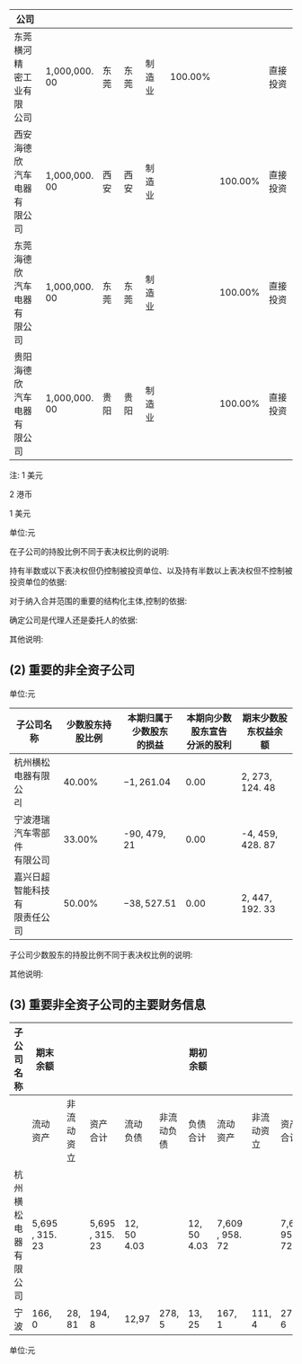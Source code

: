 | 公司                    |                  |    |    |     |         |         |      |
|-----------------------|------------------|----|----|-----|---------|---------|------|
| 东莞横河精<br>密工业有限<br>公司  | 1,000,000.<br>00 | 东莞 | 东莞 | 制造业 | 100.00% |         | 直接投资 |
| 西安海德欣<br>汽车电器有<br>限公司 | 1,000,000.<br>00 | 西安 | 西安 | 制造业 |         | 100.00% | 直接投资 |
| 东莞海德欣<br>汽车电器有<br>限公司 | 1,000,000.<br>00 | 东莞 | 东莞 | 制造业 |         | 100.00% | 直接投资 |
| 贵阳海德欣<br>汽车电器有<br>限公司 | 1,000,000.<br>00 | 贵阳 | 贵阳 | 制造业 |         | 100.00% | 直接投资 |

注: 1 美元

2 港币

1 美元

单位:元

在子公司的持股比例不同于表决权比例的说明:

持有半数或以下表决权但仍控制被投资单位、以及持有半数以上表决权但不控制被投资单位的依据:

对于纳入合并范围的重要的结构化主体,控制的依据:

确定公司是代理人还是委托人的依据:

其他说明:

## (2) 重要的非全资子公司

单位:元

| 子公司名称              | 少数股东持股比例 | 本期归属于少数股东<br>的损益 | 本期向少数股东宣告<br>分派的股利 | 期末少数股东权益余<br>额   |
|--------------------|----------|------------------|--------------------|------------------|
| 杭州横松电器有限公<br>리     | 40.00%   | $-1, 261.04$     | 0.00               | 2, 273, 124. 48  |
| 宁波港瑞汽车零部件<br>有限公司  | 33.00%   | -90, 479, 21     | 0.00               | -4, 459, 428. 87 |
| 嘉兴日超智能科技有<br>限责任公司 | 50.00%   | $-38,527.51$     | 0.00               | 2, 447, 192. 33  |

子公司少数股东的持股比例不同于表决权比例的说明:

其他说明:

## (3) 重要非全资子公司的主要财务信息

| 子公<br>司名<br>称              | 期末余额                  |               |                       |                |               | 期初余额           |                       |               |                     |                       |               |                     |
|----------------------------|-----------------------|---------------|-----------------------|----------------|---------------|----------------|-----------------------|---------------|---------------------|-----------------------|---------------|---------------------|
|                            | 流动<br>资产              | 非流<br>动资<br>立 | 资产<br>合计              | 流动<br>负债       | 非流<br>动负<br>债 | 负债<br>合计       | 流动<br>资产              | 非流<br>动资<br>立 | 资产<br>合计            | 流动<br>负债              | 非流<br>动负<br>债 | 负债<br>合计            |
| 杭州<br>横松<br>电器<br>有限<br>公司 | 5,695<br>, 315.<br>23 |               | 5,695<br>, 315.<br>23 | 12, 50<br>4.03 |               | 12, 50<br>4.03 | 7,609<br>, 958.<br>72 |               | 7,609<br>958.<br>72 | 1,923<br>, 994.<br>91 |               | 1,923<br>994.<br>91 |
| 宁波                         | 166, 0                | 28, 81        | 194, 8                | 12,97          | 278, 5        | 13, 25         | 167, 1                | 111, 4        | 278, 6              | 12, 74                | 327, 6        | 13,07               |

单位:元